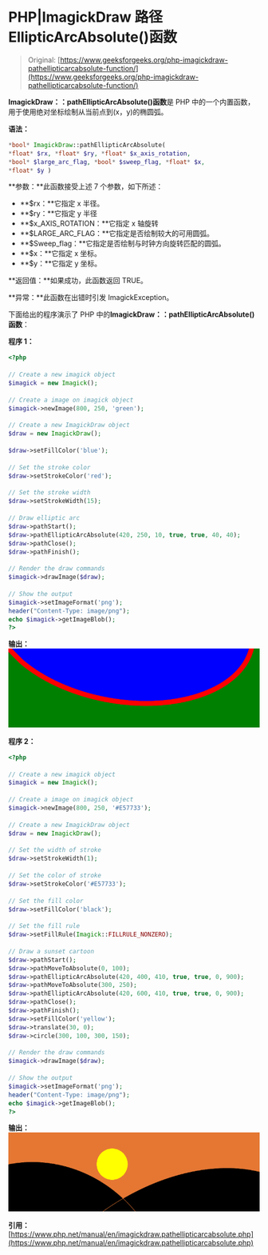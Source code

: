 # PHP|ImagickDraw 路径 EllipticArcAbsolute()函数

> Original: [https://www.geeksforgeeks.org/php-imagickdraw-pathellipticarcabsolute-function/](https://www.geeksforgeeks.org/php-imagickdraw-pathellipticarcabsolute-function/)

**ImagickDraw：：pathEllipticArcAbsolute()函数**是 PHP 中的一个内置函数，用于使用绝对坐标绘制从当前点到(x，y)的椭圆弧。

**语法：**

```php
*bool* ImagickDraw::pathEllipticArcAbsolute(
*float* $rx, *float* $ry, *float* $x_axis_rotation, 
*bool* $large_arc_flag, *bool* $sweep_flag, *float* $x, 
*float* $y )
```

**参数：**此函数接受上述 7 个参数，如下所述：

*   **$rx：**它指定 x 半径。
*   **$ry：**它指定 y 半径
*   **$x_AXIS_ROTATION：**它指定 x 轴旋转
*   **$LARGE_ARC_FLAG：**它指定是否绘制较大的可用圆弧。
*   **$Sweep_flag：**它指定是否绘制与时钟方向旋转匹配的圆弧。
*   **$x：**它指定 x 坐标。
*   **$y：**它指定 y 坐标。

**返回值：**如果成功，此函数返回 TRUE。

**异常：**此函数在出错时引发 ImagickException。

下面给出的程序演示了 PHP 中的**ImagickDraw：：pathEllipticArcAbsolute()函数**：

**程序 1：**

```php
<?php

// Create a new imagick object
$imagick = new Imagick();

// Create a image on imagick object
$imagick->newImage(800, 250, 'green');

// Create a new ImagickDraw object
$draw = new ImagickDraw();

$draw->setFillColor('blue');

// Set the stroke color
$draw->setStrokeColor('red');

// Set the stroke width
$draw->setStrokeWidth(15);

// Draw elliptic arc
$draw->pathStart();
$draw->pathEllipticArcAbsolute(420, 250, 10, true, true, 40, 40);
$draw->pathClose();
$draw->pathFinish();

// Render the draw commands
$imagick->drawImage($draw);

// Show the output
$imagick->setImageFormat('png');
header("Content-Type: image/png");
echo $imagick->getImageBlob();
?>
```

**输出：**
![](img/5a94de99c4a6b16ed35e7837d81b0e8e.png)

**程序 2：**

```php
<?php

// Create a new imagick object
$imagick = new Imagick();

// Create a image on imagick object
$imagick->newImage(800, 250, '#E57733');

// Create a new ImagickDraw object
$draw = new ImagickDraw();

// Set the width of stroke
$draw->setStrokeWidth(1);

// Set the color of stroke
$draw->setStrokeColor('#E57733');

// Set the fill color
$draw->setFillColor('black');

// Set the fill rule
$draw->setFillRule(Imagick::FILLRULE_NONZERO);

// Draw a sunset cartoon
$draw->pathStart();
$draw->pathMoveToAbsolute(0, 100);
$draw->pathEllipticArcAbsolute(420, 400, 410, true, true, 0, 900);
$draw->pathMoveToAbsolute(300, 250);
$draw->pathEllipticArcAbsolute(420, 600, 410, true, true, 0, 900);
$draw->pathClose();
$draw->pathFinish();
$draw->setFillColor('yellow');
$draw->translate(30, 0);
$draw->circle(300, 100, 300, 150);

// Render the draw commands
$imagick->drawImage($draw);

// Show the output
$imagick->setImageFormat('png');
header("Content-Type: image/png");
echo $imagick->getImageBlob();
?>
```

**输出：**
![](img/db106d6203918fdde1288df6d4c6706c.png)

**引用：**[https://www.php.net/manual/en/imagickdraw.pathellipticarcabsolute.php](https://www.php.net/manual/en/imagickdraw.pathellipticarcabsolute.php)